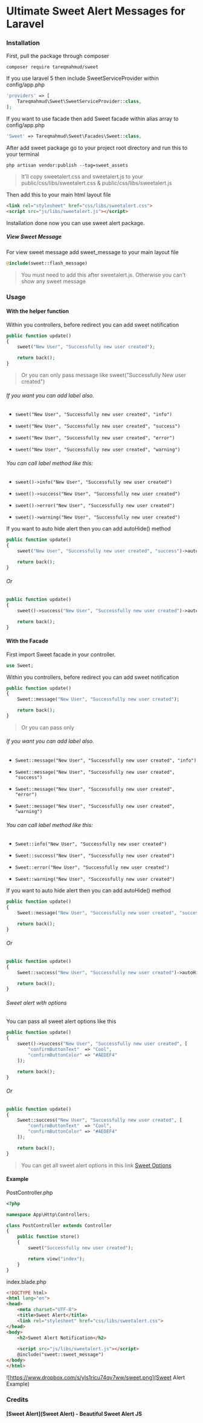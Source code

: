 # Ultimate Sweet Alert Messages for Laravel

### Installation

First, pull the package through composer

```
composer require tareqmahmud/sweet
```

If you use laravel 5 then include SweetServiceProvider within config/app.php

```php
'providers' => [
    Tareqmahmud\Sweet\SweetServiceProvider::class,
];
```

If you want to use facade then add Sweet facade within alias array to config/app.php

```php
'Sweet' => Tareqmahmud\Sweet\Facades\Sweet::class,
```

After add sweet package go to your project root directory and run this to your terminal

```basic
php artisan vendor:publish --tag=sweet_assets
```

>   It'll copy sweetalert.css and sweetalert.js to your public/css/libs/sweetalert.css & public/css/libs/sweetalert.js

Then add this to your main html layout file

```html
<link rel="stylesheet" href="css/libs/sweetalert.css">
<script src="js/libs/sweetalert.js"></script>
```

Installation done now you can use sweet alert package.

##### View Sweet Message

For view sweet message add sweet_message to your main layout file

```php
@include(sweet::flash_message)
```

>   You must need to add this after sweetalert.js. Otherwise you can't show any sweet message

### Usage

 #### With the helper function

Within you controllers, before redirect you can add sweet notification

```php
public function update()
{
    sweet("New User", "Successfully new user created");

    return back();
}
```

>   Or you can only pass message like sweet("Successfully New user created")

###### If you want you can add label also.

-   ```sweet("New User", "Successfully new user created", "info")```


-   ```sweet("New User", "Successfully new user created", "success")```


-   ```sweet("New User", "Successfully new user created", "error")```


-   ```sweet("New User", "Successfully new user created", "warning")```

###### You can call label method like this:

-   ```sweet()->info("New User", "Successfully new user created")```


-   ```sweet()->success("New User", "Successfully new user created")```


-   ```sweet()->error("New User", "Successfully new user created")```


-   ```sweet()->warning("New User", "Successfully new user created")```

If you want to auto hide alert then you can add autoHide() method

```php
public function update()
{
    sweet("New User", "Successfully new user created", "success")->autoHide();

    return back();
}
```

###### Or

```php
public function update()
{
    sweet()->success("New User", "Successfully new user created")->autoHide();

    return back();
}
```



#### With the Facade

First import Sweet facade in your controller.

```php
use Sweet;
```

Within you controllers, before redirect you can add sweet notification

```php
public function update()
{
    Sweet::message("New User", "Successfully new user created");

    return back();
}
```

>   Or you can pass only 

###### If you want you can add label also.

-   ```Sweet::message("New User", "Successfully new user created", "info")```


-   ```Sweet::message("New User", "Successfully new user created", "success")```


-   ```Sweet::message("New User", "Successfully new user created", "error")```


-   ```Sweet::message("New User", "Successfully new user created", "warning")```

###### You can call label method like this:

-   ```Sweet::info("New User", "Successfully new user created")```


-   ```Sweet::success("New User", "Successfully new user created")```


-   ```Sweet::error("New User", "Successfully new user created")```


-   ```Sweet::warning("New User", "Successfully new user created")```

If you want to auto hide alert then you can add autoHide() method

```php
public function update()
{
    Sweet::message("New User", "Successfully new user created", "success")->autoHide();

    return back();
}
```

###### Or

```php
public function update()
{
    Sweet::success("New User", "Successfully new user created")->autoHide();

    return back();
}
```

###### Sweet alert with options

You can pass all sweet alert options like this

```php
public function update()
{
    sweet()->success("New User", "Successfully new user created", [
        "confirmButtonText"  => "Cool",
        "confirmButtonColor" => "#AEDEF4"
    ]);

    return back();
}
```

###### Or

```php
public function update()
{
    Sweet::success("New User", "Successfully new user created", [
        "confirmButtonText"  => "Cool",
        "confirmButtonColor" => "#AEDEF4"
    ]);

    return back();
}
```

>   You can get all sweet alert options in this link [Sweet Options](http://t4t5.github.io/sweetalert/)

#### Example

PostController.php

```php
<?php

namespace App\Http\Controllers;

class PostController extends Controller
{
    public function store()
    {
    	sweet("Successfully new user created");

    	return view("index");
    }
}

```

index.blade.php

```html
<!DOCTYPE html>
<html lang="en">
<head>
	<meta charset="UTF-8">
	<title>Sweet Alert</title>
	<link rel="stylesheet" href="css/libs/sweetalert.css">
</head>
<body>
	<h2>Sweet Alert Notification</h2>
	
	<script src="js/libs/sweetalert.js"></script>
	@include("sweet::sweet_message")
</body>
</html>
```

![https://www.dropbox.com/s/yls1ricu74qv7ww/sweet.png](Sweet Alert Example)

### Credits

#### [Sweet Alert](Sweet Alert) - Beautiful Sweet Alert JS